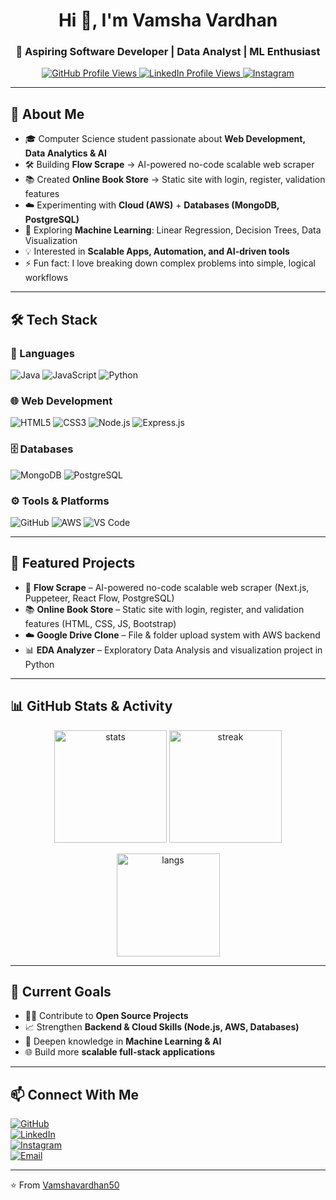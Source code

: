 <!-- Profile Header -->
<h1 align="center">Hi 👋, I'm Vamsha Vardhan</h1>
<h3 align="center">🚀 Aspiring Software Developer | Data Analyst | ML Enthusiast</h3>

<p align="center">
  <a href="https://github.com/Vamshavardhan50">
    <img src="https://komarev.com/ghpvc/?username=Vamshavardhan50&label=Profile%20Views&color=blue&style=flat" alt="GitHub Profile Views"/>
  </a>
  <a href="https://www.linkedin.com/in/vamshavardhan/">
    <img src="https://img.shields.io/badge/LinkedIn-Profile%20Views-blue?style=flat" alt="LinkedIn Profile Views"/>
  </a>
  <a href="https://www.instagram.com/vardhan_vamsha/">
    <img src="https://img.shields.io/badge/Instagram-vardhan_vamsha-blue?style=flat" alt="Instagram"/>
  </a>
</p>

---

## 🌟 About Me
- 🎓 Computer Science student passionate about **Web Development, Data Analytics & AI**  
- 🛠 Building **Flow Scrape** → AI-powered no-code scalable web scraper  
- 📚 Created **Online Book Store** → Static site with login, register, validation features  
- ☁️ Experimenting with **Cloud (AWS)** + **Databases (MongoDB, PostgreSQL)**  
- 🤖 Exploring **Machine Learning**: Linear Regression, Decision Trees, Data Visualization  
- 💡 Interested in **Scalable Apps, Automation, and AI-driven tools**  
- ⚡ Fun fact: I love breaking down complex problems into simple, logical workflows  

---

## 🛠️ Tech Stack

### 🚀 Languages
![Java](https://img.shields.io/badge/Java-ED8B00?style=flat-square&logo=openjdk&logoColor=white)
![JavaScript](https://img.shields.io/badge/JavaScript-F7E017?style=flat-square&logo=javascript&logoColor=black)
![Python](https://img.shields.io/badge/Python-3776AB?style=flat-square&logo=python&logoColor=white)

### 🌐 Web Development
![HTML5](https://img.shields.io/badge/HTML5-E34F26?style=flat-square&logo=html5&logoColor=white)
![CSS3](https://img.shields.io/badge/CSS3-1572B6?style=flat-square&logo=css3&logoColor=white)
![Node.js](https://img.shields.io/badge/Node.js-43853D?style=flat-square&logo=node.js&logoColor=white)
![Express.js](https://img.shields.io/badge/Express.js-404D59?style=flat-square)

### 🗄️ Databases
![MongoDB](https://img.shields.io/badge/MongoDB-47A248?style=flat-square&logo=mongodb&logoColor=white)
![PostgreSQL](https://img.shields.io/badge/PostgreSQL-336791?style=flat-square&logo=postgresql&logoColor=white)

### ⚙️ Tools & Platforms
![GitHub](https://img.shields.io/badge/GitHub-181717?style=flat-square&logo=github&logoColor=white)
![AWS](https://img.shields.io/badge/AWS-232F3E?style=flat-square&logo=amazon-aws&logoColor=white)
![VS Code](https://img.shields.io/badge/VSCode-007ACC?style=flat-square&logo=visual-studio-code&logoColor=white)

---

## 📌 Featured Projects
- 🚀 **Flow Scrape** – AI-powered no-code scalable web scraper (Next.js, Puppeteer, React Flow, PostgreSQL)  
- 📚 **Online Book Store** – Static site with login, register, and validation features (HTML, CSS, JS, Bootstrap)  
- ☁️ **Google Drive Clone** – File & folder upload system with AWS backend  
- 📊 **EDA Analyzer** – Exploratory Data Analysis and visualization project in Python  

---

## 📊 GitHub Stats & Activity
<p align="center">
  <img src="https://github-readme-stats.vercel.app/api?username=Vamshavardhan50&show_icons=true&theme=tokyonight" alt="stats" height="180px"/>
  <img src="https://github-readme-streak-stats.herokuapp.com/?user=Vamshavardhan50&theme=tokyonight" alt="streak" height="180px"/>
</p>

<p align="center">
  <img src="https://github-readme-stats.vercel.app/api/top-langs/?username=Vamshavardhan50&layout=compact&theme=tokyonight" alt="langs" height="165px"/>
</p>

---

## 🎯 Current Goals
- 🧑‍💻 Contribute to **Open Source Projects**  
- 📈 Strengthen **Backend & Cloud Skills (Node.js, AWS, Databases)**  
- 🤖 Deepen knowledge in **Machine Learning & AI**  
- 🌐 Build more **scalable full-stack applications**  

---

## 📫 Connect With Me
[![GitHub](https://img.shields.io/badge/GitHub-000000?style=for-the-badge&logo=github&logoColor=white)](https://github.com/Vamshavardhan50)  
[![LinkedIn](https://img.shields.io/badge/LinkedIn-blue?style=for-the-badge&logo=linkedin&logoColor=white)](https://www.linkedin.com/in/vamshavardhan/)  
[![Instagram](https://img.shields.io/badge/Instagram-vardhan_vamsha-blue?style=for-the-badge&logo=instagram&logoColor=white)](https://www.instagram.com/vardhan_vamsha/)  
[![Email](https://img.shields.io/badge/Email-D14836?style=for-the-badge&logo=gmail&logoColor=white)](mailto:your-email@gmail.com)  

---

⭐️ From [Vamshavardhan50](https://github.com/Vamshavardhan50)
